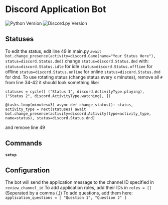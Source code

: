# Discord Application Bot
![Python Version](https://img.shields.io/badge/python-3.8%2B-blue) ![Discord.py Version](https://img.shields.io/badge/discord.py-2.0%2B-orange)

## Statuses
To edit the status, edit line 49 in main.py `await bot.change_presence(activity=discord.Game(name="Your Status Here"), status=discord.Status.dnd)` change `status=discord.Status.dnd` with:
`status=discord.Status.idle` for idle
`status=discord.Status.offline` for offline
`status=discord.Status.online` for online
`status=discord.Status.dnd` for dnd.
To use rotating status (change status every x minutes), remove all `#` from line 34-42 it should look something like:

`statuses = cycle([
    ("Status 1", discord.ActivityType.playing),
    ("Status 2", discord.ActivityType.watching),
])`

`@tasks.loop(minutes=3)
async def change_status():
    status, activity_type = next(statuses)
    await bot.change_presence(activity=discord.Activity(type=activity_type, name=status), status=discord.Status.dnd)`
    
and remove line 49

## Commands
**`setup`**

## Configuration
The bot will send the application message to the channel ID specified in `review_channel_id`
To add application roles, add their IDs in `roles = []` (Seperated by a comma (,))
To add questions, add them here:
`application_questions = [
    "Question 1",
    "Question 2"
]`
